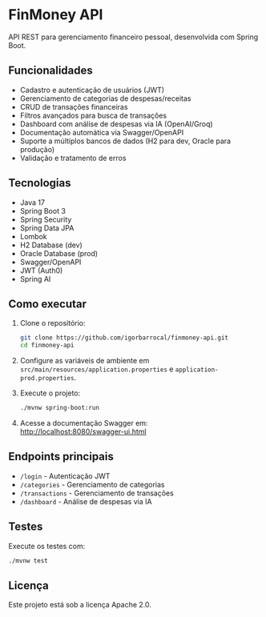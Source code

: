 # FinMoney API

API REST para gerenciamento financeiro pessoal, desenvolvida com Spring Boot.

## Funcionalidades

- Cadastro e autenticação de usuários (JWT)
- Gerenciamento de categorias de despesas/receitas
- CRUD de transações financeiras
- Filtros avançados para busca de transações
- Dashboard com análise de despesas via IA (OpenAI/Groq)
- Documentação automática via Swagger/OpenAPI
- Suporte a múltiplos bancos de dados (H2 para dev, Oracle para produção)
- Validação e tratamento de erros

## Tecnologias

- Java 17
- Spring Boot 3
- Spring Security
- Spring Data JPA
- Lombok
- H2 Database (dev)
- Oracle Database (prod)
- Swagger/OpenAPI
- JWT (Auth0)
- Spring AI

## Como executar

1. Clone o repositório:
   ```sh
   git clone https://github.com/igorbarrocal/finmoney-api.git
   cd finmoney-api
   ```

2. Configure as variáveis de ambiente em `src/main/resources/application.properties` e `application-prod.properties`.

3. Execute o projeto:
   ```sh
   ./mvnw spring-boot:run
   ```

4. Acesse a documentação Swagger em:  
   [http://localhost:8080/swagger-ui.html](http://localhost:8080/swagger-ui.html)

## Endpoints principais

- `/login` - Autenticação JWT
- `/categories` - Gerenciamento de categorias
- `/transactions` - Gerenciamento de transações
- `/dashboard` - Análise de despesas via IA

## Testes

Execute os testes com:
```sh
./mvnw test
```

## Licença

Este projeto está sob a licença Apache 2.0.